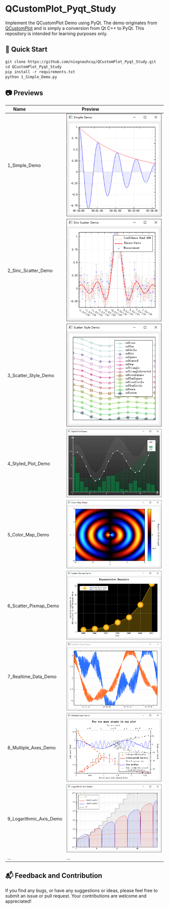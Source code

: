 # QCustomPlot_Pyqt_Study

Implement the QCustomPlot Demo using PyQt. The demo originates from [QCustomPlot](https://www.qcustomplot.com/) and is simply a conversion from Qt C++ to PyQt. This repository is intended for learning purposes only.

## :rocket: Quick Start

```
git clone https://github.com/nixgnauhcuy/QCustomPlot_Pyqt_Study.git
cd QCustomPlot_Pyqt_Study
pip install -r requirements.txt
python 1_Simple_Demo.py
```

## :camera: Previews

| Name                           | Preview                                         |
| ------------------------------ | ----------------------------------------------- |
| 1_Simple_Demo                  | ![](/img/01.png)                                |
| 2_Sinc_Scatter_Demo            | ![](/img/02.png)                                |
| 3_Scatter_Style_Demo           | ![](/img/03.png)                                |
| 4_Styled_Plot_Demo             | ![](/img/04.png)                                |
| 5_Color_Map_Demo               | ![](/img/05.png)                                |
| 6_Scatter_Pixmap_Demo          | ![](/img/06.png)                                |
| 7_Realtime_Data_Demo           | ![](/img/07.gif)                                |
| 8_Multiple_Axes_Demo           | ![](/img/08.png)                                |
| 9_Logarithmic_Axis_Demo        | ![](/img/09.png)                                |
| ...                            | ...                                             |

## :mailbox_with_mail: Feedback and Contribution

If you find any bugs, or have any suggestions or ideas, please feel free to submit an issue or pull request. Your contributions are welcome and appreciated!

